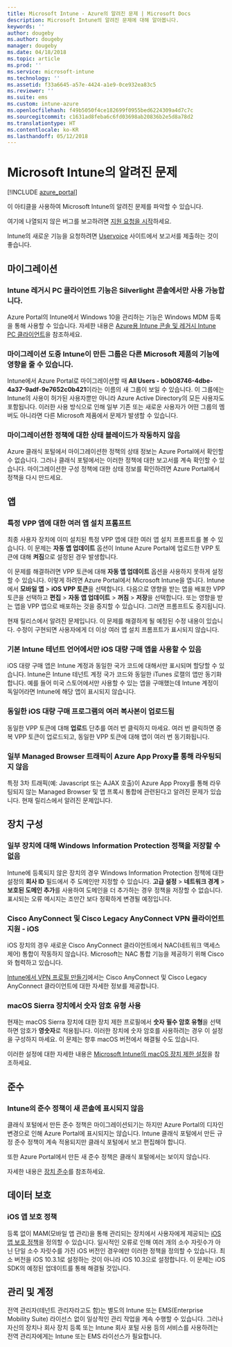 ```yaml
---
title: Microsoft Intune - Azure의 알려진 문제 | Microsoft Docs
description: Microsoft Intune의 알려진 문제에 대해 알아봅니다.
keywords: ''
author: dougeby
ms.author: dougeby
manager: dougeby
ms.date: 04/18/2018
ms.topic: article
ms.prod: ''
ms.service: microsoft-intune
ms.technology: ''
ms.assetid: f33a6645-a57e-4424-a1e9-0ce932ea83c5
ms.reviewer: ''
ms.suite: ems
ms.custom: intune-azure
ms.openlocfilehash: f49b5050f4ce182699f0955bed6224309a4d7c7c
ms.sourcegitcommit: c1631ad8feba6c6fd03698ab20836b2e5d8a78d2
ms.translationtype: HT
ms.contentlocale: ko-KR
ms.lasthandoff: 05/12/2018
---
```

# <a name="known-issues-in-microsoft-intune"></a>Microsoft Intune의 알려진 문제


[!INCLUDE [azure_portal](./includes/azure_portal.md)]

이 아티클을 사용하여 Microsoft Intune의 알려진 문제를 파악할 수 있습니다.

여기에 나열되지 않은 버그를 보고하려면 [지원 요청을 시작](get-support.md)하세요.

Intune의 새로운 기능을 요청하려면 [Uservoice](https://microsoftintune.uservoice.com/forums/291681-ideas/category/189016-azure-admin-console) 사이트에서 보고서를 제출하는 것이 좋습니다.

## <a name="migration"></a>마이그레이션

### <a name="intune-legacy-pc-client-features-are-only-available-in-the-silverlight-console"></a>Intune 레거시 PC 클라이언트 기능은 Silverlight 콘솔에서만 사용 가능합니다.

Azure Portal의 Intune에서 Windows 10을 관리하는 기능은 Windows MDM 등록을 통해 사용할 수 있습니다. 자세한 내용은 [Azure용 Intune 콘솔 및 레거시 Intune PC 클라이언트](https://docs.microsoft.com/intune-classic/deploy-use/intune-on-azure)을 참조하세요.

### <a name="groups-created-by-intune-during-migration-might-affect-functionality-of-other-microsoft-products"></a>마이그레이션 도중 Intune이 만든 그룹은 다른 Microsoft 제품의 기능에 영향을 줄 수 있습니다.

Intune에서 Azure Portal로 마이그레이션할 때 **All Users - b0b08746-4dbe-4a37-9adf-9e7652c0b421**이라는 이름의 새 그룹이 보일 수 있습니다. 이 그룹에는 Intune의 사용이 허가된 사용자뿐만 아니라 Azure Active Directory의 모든 사용자도 포함됩니다. 이러한 사용 방식으로 인해 일부 기존 또는 새로운 사용자가 어떤 그룹의 멤버도 아니라면 다른 Microsoft 제품에서 문제가 발생할 수 있습니다.

### <a name="status-blades-for-migrated-policies-do-not-work"></a>마이그레이션한 정책에 대한 상태 블레이드가 작동하지 않음

Azure 클래식 포털에서 마이그레이션한 정책의 상태 정보는 Azure Portal에서 확인할 수 없습니다. 그러나 클래식 포털에서는 이러한 정책에 대한 보고서를 계속 확인할 수 있습니다. 마이그레이션한 구성 정책에 대한 상태 정보를 확인하려면 Azure Portal에서 정책을 다시 만드세요.

## <a name="apps"></a>앱


### <a name="multiple-app-install-prompts-for-certain-vpp-apps"></a>특정 VPP 앱에 대한 여러 앱 설치 프롬프트
최종 사용자 장치에 이미 설치된 특정 VPP 앱에 대한 여러 앱 설치 프롬프트를 볼 수 있습니다. 이 문제는 **자동 앱 업데이트** 옵션이 Intune Azure Portal에 업로드한 VPP 토큰에 대해 **켜짐**으로 설정된 경우 발생합니다.    

이 문제를 해결하려면 VPP 토큰에 대해 **자동 앱 업데이트** 옵션을 사용하지 못하게 설정할 수 있습니다. 이렇게 하려면 Azure Portal에서 Microsoft Intune을 엽니다. Intune에서 **모바일 앱** > **iOS VPP 토큰**을 선택합니다. 다음으로 영향을 받는 앱을 배포한 VPP 토큰을 선택하고 **편집** > **자동 앱 업데이트** > **꺼짐** > **저장**을 선택합니다. 또는 영향을 받는 앱을 VPP 앱으로 배포하는 것을 중지할 수 있습니다. 그러면 프롬프트도 중지됩니다.    

현재 릴리스에서 알려진 문제입니다. 이 문제를 해결하게 될 예정된 수정 내용이 있습니다. 수정이 구현되면 사용자에게 더 이상 여러 앱 설치 프롬프트가 표시되지 않습니다.

### <a name="ios-volume-purchased-apps-only-available-in-default-intune-tenant-language"></a>기본 Intune 테넌트 언어에서만 iOS 대량 구매 앱을 사용할 수 있음
iOS 대량 구매 앱은 Intune 계정과 동일한 국가 코드에 대해서만 표시되며 할당할 수 있습니다. Intune은 Intune 테넌트 계정 국가 코드와 동일한 iTunes 로캘의 앱만 동기화합니다. 예를 들어 미국 스토어에서만 사용할 수 있는 앱을 구매했는데 Intune 계정이 독일어라면 Intune에 해당 앱이 표시되지 않습니다.

### <a name="multiple-copies-of-the-same-ios-volume-purchase-program-are-uploaded"></a>동일한 iOS 대량 구매 프로그램의 여러 복사본이 업로드됨
동일한 VPP 토큰에 대해 **업로드** 단추를 여러 번 클릭하지 마세요. 여러 번 클릭하면 중복 VPP 토큰이 업로드되고, 동일한 VPP 토큰에 대해 앱이 여러 번 동기화됩니다.

### <a name="some-managed-browser-traffic-not-routed-through-azure-app-proxy----2463492---"></a>일부 Managed Browser 트래픽이 Azure App Proxy를 통해 라우팅되지 않음 <!-- 2463492 -->
특정 3차 트래픽(예: Javascript 또는 AJAX 호출)이 Azure App Proxy를 통해 라우팅되지 않는 Managed Browser 및 앱 프록시 통합에 관련된다고 알려진 문제가 있습니다. 현재 릴리스에서 알려진 문제입니다.  

<!-- ## Groups -->

## <a name="device-configuration"></a>장치 구성

### <a name="you-cannot-save-a-windows-information-protection-policy-for-some-devices"></a>일부 장치에 대해 Windows Information Protection 정책을 저장할 수 없음

Intune에 등록되지 않은 장치의 경우 Windows Information Protection 정책에 대한 설정의 **회사 ID** 필드에서 주 도메인만 지정할 수 있습니다.
**고급 설정** > **네트워크 경계** > **보호된 도메인 추가**를 사용하여 도메인을 더 추가하는 경우 정책을 저장할 수 없습니다. 표시되는 오류 메시지는 조만간 보다 정확하게 변경될 예정입니다.

### <a name="cisco-anyconnect-and-cisco-legacy-anyconnect-vpn-client-support---ios"></a>Cisco AnyConnect 및 Cisco Legacy AnyConnect VPN 클라이언트 지원 - iOS

iOS 장치의 경우 새로운 Cisco AnyConnect 클라이언트에서 NAC(네트워크 액세스 제어) 통합이 작동하지 않습니다. Microsoft는 NAC 통합 기능을 제공하기 위해 Cisco와 협력하고 있습니다.

[Intune에서 VPN 프로필 만들기](vpn-settings-ios.md)에서는 Cisco AnyConnect 및 Cisco Legacy AnyConnect 클라이언트에 대한 자세한 정보를 제공합니다.

### <a name="using-the-numeric-password-type-with-macos-sierra-devices"></a>macOS Sierra 장치에서 숫자 암호 유형 사용

현재는 macOS Sierra 장치에 대한 장치 제한 프로필에서 **숫자** **필수 암호 유형**을 선택하면 암호가 **영숫자**로 적용됩니다. 이러한 장치에 숫자 암호를 사용하려는 경우 이 설정을 구성하지 마세요.
이 문제는 향후 macOS 버전에서 해결될 수도 있습니다.

이러한 설정에 대한 자세한 내용은 [Microsoft Intune의 macOS 장치 제한 설정](device-restrictions-macos.md)을 참조하세요.

## <a name="compliance"></a>준수

### <a name="compliance-policies-from-intune-do-not-show-up-in-new-console"></a>Intune의 준수 정책이 새 콘솔에 표시되지 않음

클래식 포털에서 만든 준수 정책은 마이그레이션되기는 하지만 Azure Portal의 디자인 변경으로 인해 Azure Portal에 표시되지는 않습니다. Intune 클래식 포털에서 만든 규정 준수 정책이 계속 적용되지만 클래식 포털에서 보고 편집해야 합니다.

또한 Azure Portal에서 만든 새 준수 정책은 클래식 포털에서는 보이지 않습니다.

자세한 내용은 [장치 준수](device-compliance.md)를 참조하세요.

<!-- ## Enrollment -->


## <a name="data-protection"></a>데이터 보호

### <a name="ios-app-protection-policies"></a>iOS 앱 보호 정책

등록 없이 MAM(모바일 앱 관리)을 통해 관리되는 장치에서 사용자에게 제공되는 [iOS 앱 보호 정책](app-protection-policy-settings-ios.md)을 정의할 수 있습니다. 일시적인 오류로 인해 여러 개의 소수 자릿수가 아닌 단일 소수 자릿수를 가진 iOS 버전인 경우에만 이러한 정책을 정의할 수 있습니다. 최소 버전을 iOS 10.3.1로 설정하는 것이 아니라 iOS 10.3으로 설정합니다. 이 문제는 iOS SDK의 예정된 업데이트를 통해 해결될 것입니다.


## <a name="administration-and-accounts"></a>관리 및 계정

전역 관리자(테넌트 관리자라고도 함)는 별도의 Intune 또는 EMS(Enterprise Mobility Suite) 라이선스 없이 일상적인 관리 작업을 계속 수행할 수 있습니다. 그러나 자신의 장치나 회사 장치 등록 또는 Intune 회사 포털 사용 등의 서비스를 사용하려는 전역 관리자에게는 Intune 또는 EMS 라이선스가 필요합니다.

<!-- ## Additional items -->
